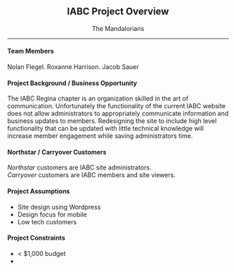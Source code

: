 <h2 align="center">IABC Project Overview</h2>
<p align="center">The Mandalorians</p>

---
#### Team Members
Nolan Flegel. 
Roxanne Harrison. 
Jacob Sauer   

#### Project Background / Business Opportunity
The IABC Regina chapter is an organization skilled in the art of communication. Unfortunately the functionality of the current IABC website does not allow administrators to appropriately communicate information and business updates to members. Redesigning the site to include high level functionality that can be updated with little technical knowledge will increase member engagement while saving administrators time. 

#### Northstar / Carryover Customers
*Northstar* customers are IABC site administrators.  
*Carryover* customers are IABC members and site viewers.

#### Project Assumptions
- Site design using Wordpress
- Design focus for mobile
- Low tech customers

#### Project Constraints
- < $1,000 budget
- 



